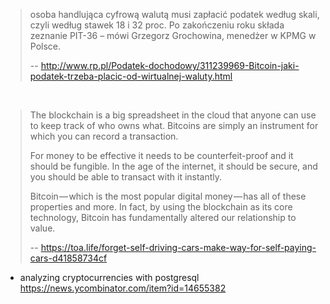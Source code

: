 > osoba handlująca cyfrową walutą musi zapłacić podatek według skali, czyli według stawek 18 i 32 proc. Po zakończeniu roku składa zeznanie PIT-36 – mówi Grzegorz Grochowina, menedżer w KPMG w Polsce.
>
>-- http://www.rp.pl/Podatek-dochodowy/311239969-Bitcoin-jaki-podatek-trzeba-placic-od-wirtualnej-waluty.html

<br>

>The blockchain is a big spreadsheet in the cloud that anyone can use to keep track of who owns what. Bitcoins are simply an instrument for which you can record a transaction.
>
>For money to be effective it needs to be counterfeit-proof and it should be fungible. In the age of the internet, it should be secure, and you should be able to transact with it instantly.
>
>Bitcoin — which is the most popular digital money — has all of these properties and more. In fact, by using the blockchain as its core technology, Bitcoin has fundamentally altered our relationship to value.
>
>-- https://toa.life/forget-self-driving-cars-make-way-for-self-paying-cars-d41858734cf

- analyzing cryptocurrencies with postgresql https://news.ycombinator.com/item?id=14655382
